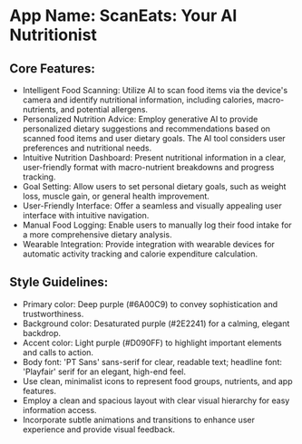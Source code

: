 # **App Name**: ScanEats: Your AI Nutritionist

## Core Features:

- Intelligent Food Scanning: Utilize AI to scan food items via the device's camera and identify nutritional information, including calories, macro-nutrients, and potential allergens.
- Personalized Nutrition Advice: Employ generative AI to provide personalized dietary suggestions and recommendations based on scanned food items and user dietary goals. The AI tool considers user preferences and nutritional needs.
- Intuitive Nutrition Dashboard: Present nutritional information in a clear, user-friendly format with macro-nutrient breakdowns and progress tracking.
- Goal Setting: Allow users to set personal dietary goals, such as weight loss, muscle gain, or general health improvement.
- User-Friendly Interface: Offer a seamless and visually appealing user interface with intuitive navigation.
- Manual Food Logging: Enable users to manually log their food intake for a more comprehensive dietary analysis.
- Wearable Integration: Provide integration with wearable devices for automatic activity tracking and calorie expenditure calculation.

## Style Guidelines:

- Primary color: Deep purple (#6A00C9) to convey sophistication and trustworthiness.
- Background color: Desaturated purple (#2E2241) for a calming, elegant backdrop.
- Accent color: Light purple (#D090FF) to highlight important elements and calls to action.
- Body font: 'PT Sans' sans-serif for clear, readable text; headline font: 'Playfair' serif for an elegant, high-end feel. 
- Use clean, minimalist icons to represent food groups, nutrients, and app features.
- Employ a clean and spacious layout with clear visual hierarchy for easy information access.
- Incorporate subtle animations and transitions to enhance user experience and provide visual feedback.